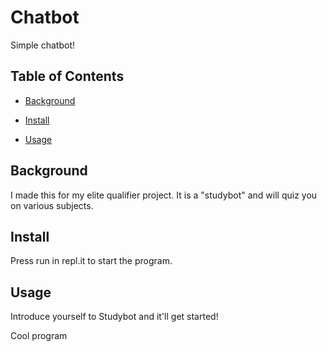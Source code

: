 # Chatbot

Simple chatbot!

## Table of Contents

- [Background](#background)

- [Install](#install)

- [Usage](#usage)

## Background

I made this for my elite qualifier project. It is a "studybot" and will quiz you on various subjects. 

## Install

Press run in repl.it to start the program. 

## Usage

Introduce yourself to Studybot and it'll get started!

Cool program